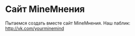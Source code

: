 Сайт MineМнения
============
Пытаемся создать вместе сайт MineМнения.
Наш паблик: http://vk.com/yourminemind
